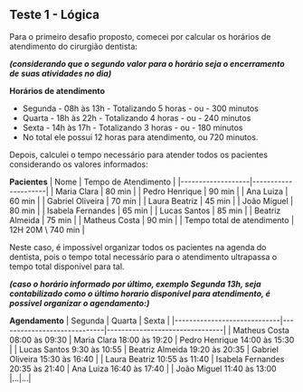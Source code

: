 ## Teste 1 - Lógica

Para o primeiro desafio proposto, comecei por calcular os horários de atendimento do cirurgião dentista:

***(considerando que o segundo valor para o horário seja o encerramento de suas atividades no dia)***

**Horários de atendimento**
- Segunda - 08h às 13h - Totalizando 5 horas - ou - 300 minutos
- Quarta - 18h às 22h - Totalizando 4 horas - ou - 240 minutos
- Sexta - 14h às 17h - Totalizando 3 horas - ou - 180 minutos
- No total ele possui 12 horas para atendimento, ou 720 minutos.

Depois, calculei o tempo necessário para atender todos os pacientes considerando os valores informados:

**Pacientes**
| Nome | Tempo de Atendimento |
|-------------------|---------------------|
| Maria Clara | 80 min |
| Pedro Henrique | 90 min |
| Ana Luiza | 60 min |
| Gabriel Oliveira | 70 min |
| Laura Beatriz | 45 min |
| João Miguel | 80 min |
| Isabela Fernandes | 65 min |
| Lucas Santos | 85 min |
| Beatriz Almeida | 75 min |
| Matheus Costa | 90 min |
| Tempo total de atendimento | 12H 20M \ 740 min |

Neste caso, é impossível organizar todos os pacientes na agenda do dentista, pois o tempo total necessário para o atendimento ultrapassa o tempo total disponível para tal.

***(caso o horário informado por último, exemplo Segunda 13h, seja contabilizado como o último horario disponível para atendimento, é possivel organizar o agendamento:)***

**Agendamento**
| Segunda | Quarta | Sexta |
|-----------------------------|-----------------------------|--------------------------------|
| Matheus Costa 08:00 às 09:30 | Maria Clara 18:00 às 19:20 | Pedro Henrique 14:00 às 15:30 |
| Lucas Santos 9:30 às 10:55 | Beatriz Almeida 19:20 às 20:35 | Gabriel Oliveira 15:30 às 16:40 |
| Laura Beatriz 10:55 às 11:40 | Isabela Fernandes 20:35 às 21:40 | Ana Luiza 16:40 às 17:40 |
| João Miguel 11:40 às 13:00 |...|...|
